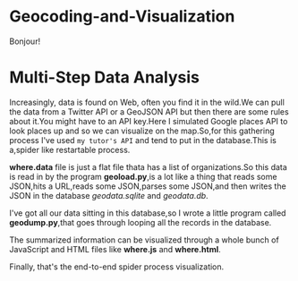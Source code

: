 # Geocoding-and-Visualization
Bonjour!

# Multi-Step Data Analysis

 Increasingly, data is found on Web, often you find it in the wild.We can pull the data from a Twitter API or a GeoJSON API but then there are some rules about it.You might have to an API key.Here I simulated Google places API to look places up and so we can visualize on the map.So,for this gathering process I've used `my tutor's API` and tend to put in the database.This is a,spider like restartable process.

 **where.data** file is just a flat file thata has a list of organizations.So this data is read in by the program **geoload.py**,is a lot like a thing that reads some JSON,hits a URL,reads some JSON,parses some JSON,and then writes the JSON in the database *geodata.sqlite* and *geodata.db*.

I've got all our data sitting in this database,so I wrote a little program called **geodump.py**,that goes through looping all the records in the database.

The summarized information can be visualized through a whole bunch of JavaScript and HTML files like **where.js** and **where.html**.

Finally, that's the end-to-end spider process visualization.

